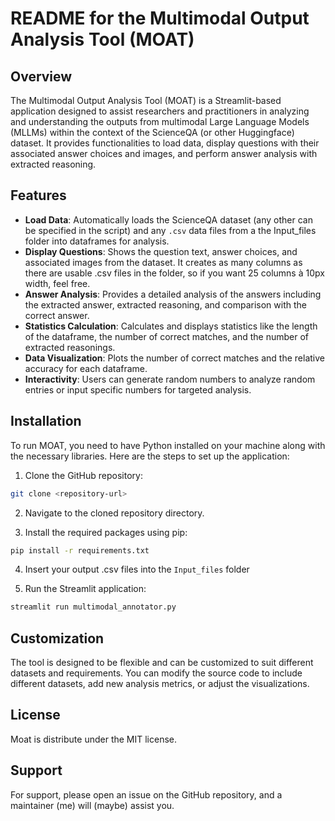 # README for the Multimodal Output Analysis Tool (MOAT)

## Overview

The Multimodal Output Analysis Tool (MOAT) is a Streamlit-based application designed to assist researchers and practitioners in analyzing and understanding the outputs from multimodal Large Language Models (MLLMs) within the context of the ScienceQA (or other Huggingface) dataset. It provides functionalities to load data, display questions with their associated answer choices and images, and perform answer analysis with extracted reasoning.

## Features

- **Load Data**: Automatically loads the ScienceQA dataset (any other can be specified in the script) and any `.csv` data files from a the Input_files folder into dataframes for analysis.
- **Display Questions**: Shows the question text, answer choices, and associated images from the dataset. It creates as many columns as there are usable .csv files in the folder, so if you want 25 columns à 10px width, feel free.
- **Answer Analysis**: Provides a detailed analysis of the answers including the extracted answer, extracted reasoning, and comparison with the correct answer.
- **Statistics Calculation**: Calculates and displays statistics like the length of the dataframe, the number of correct matches, and the number of extracted reasonings.
- **Data Visualization**: Plots the number of correct matches and the relative accuracy for each dataframe.
- **Interactivity**: Users can generate random numbers to analyze random entries or input specific numbers for targeted analysis.

## Installation

To run MOAT, you need to have Python installed on your machine along with the necessary libraries. Here are the steps to set up the application:

1. Clone the GitHub repository:
```bash
git clone <repository-url>
```

2. Navigate to the cloned repository directory.

3. Install the required packages using pip:
```bash
pip install -r requirements.txt
```

4. Insert your output .csv files into the ```Input_files``` folder

5. Run the Streamlit application:
```bash
streamlit run multimodal_annotator.py
```

## Customization

The tool is designed to be flexible and can be customized to suit different datasets and requirements. You can modify the source code to include different datasets, add new analysis metrics, or adjust the visualizations.


## License

Moat is distribute under the MIT license.

## Support

For support, please open an issue on the GitHub repository, and a maintainer (me) will (maybe) assist you.


